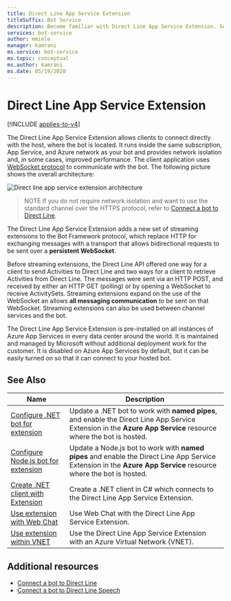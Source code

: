 ```yaml
---
title: Direct Line App Service Extension
titleSuffix: Bot Service
description: Become familiar with Direct Line App Service Extension. See how to use streaming extensions to connect directly to hosted bots. View additional resources.
services: bot-service
author: mmiele
manager: kamrani
ms.service: bot-service
ms.topic: conceptual
ms.author: kamrani
ms.date: 05/19/2020
---
```


# Direct Line App Service Extension

[!INCLUDE [applies-to-v4](includes/applies-to-v4-current.md)]

The Direct Line App Service Extension allows clients to connect directly with the host, where the bot is located. It runs inside the same subscription, App Service, and Azure network as your bot and provides network isolation and, in some cases, improved performance. The client application uses [WebSocket protocol](https://tools.ietf.org/html/rfc6455) to communicate with the bot. The following picture shows the overall architecture:

![Direct line app service extension architecture](./media/channels/direct-line-extension-architecture.png "Direct Line App Service Extension")

> NOTE
> If you do not require network isolation and want to use the standard channel over the HTTPS protocol, refer to [Connect a bot to Direct Line](bot-service-channel-connect-directline.md).

The Direct Line App Service Extension adds a new set of streaming extensions to the Bot Framework protocol, which replace HTTP for exchanging messages with a transport that allows bidirectional requests to be sent over a **persistent WebSocket**.

Before streaming extensions, the Direct Line API offered one way for a client to send Activities to Direct Line and two ways for a client to retrieve Activities from Direct Line. The messages were sent via an HTTP POST, and received by either an HTTP GET (polling) or by opening a WebSocket to receive ActivitySets.
Streaming extensions expand on the use of the WebSocket an allows **all messaging communication** to be sent on that WebSocket. Streaming extensions can also be used between channel services and the bot.

The Direct Line App Service Extension is pre-installed on all instances of Azure App Services in every data center around the world. It is maintained and managed by Microsoft without additional deployment work for the customer. It is disabled on Azure App Services by default, but it can be easily turned on so that it can connect to your hosted bot.

## See Also

|Name|Description|
|---|---|
|[Configure .NET bot for extension](bot-service-channel-directline-extension-net-bot.md)|Update a .NET bot to work with **named pipes**, and enable the Direct Line App Service Extension in the **Azure App Service** resource where the bot is hosted.  |
|[Configure Node.js bot for extension](bot-service-channel-directline-extension-node-bot.md)|Update a Node.js bot to work with **named pipes** and enable the Direct Line App Service Extension in the **Azure App Service** resource where the bot is hosted.  |
|[Create .NET client with Extension](bot-service-channel-directline-extension-net-client.md)|Create a .NET client in C# which connects to the Direct Line App Service Extension.|
|[Use extension with Web Chat](bot-service-channel-directline-extension-webchat-client.md)|Use Web Chat with the Direct Line App Service Extension.|
|[Use extension within VNET](bot-service-channel-directline-extension-vnet.md)|Use the Direct Line App Service Extension with an Azure Virtual Network (VNET).|

## Additional resources

- [Connect a bot to Direct Line](bot-service-channel-connect-directline.md)
- [Connect a bot to Direct Line Speech](bot-service-channel-connect-directlinespeech.md)
